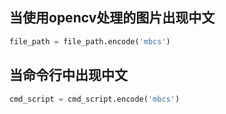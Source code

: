 ## 当使用opencv处理的图片出现中文
```python
file_path = file_path.encode('mbcs')
```
## 当命令行中出现中文
```python
cmd_script = cmd_script.encode('mbcs')
```